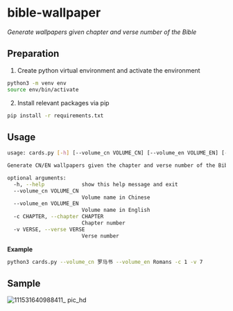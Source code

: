 # bible-wallpaper
_Generate wallpapers given chapter and verse number of the Bible_


## Preparation
1. Create python virtual environment and activate the environment
```bash
python3 -m venv env
source env/bin/activate
```

2. Install relevant packages via pip
```bash
pip install -r requirements.txt
```

## Usage
```bash
usage: cards.py [-h] [--volume_cn VOLUME_CN] [--volume_en VOLUME_EN] [-c CHAPTER] [-v VERSE]

Generate CN/EN wallpapers given the chapter and verse number of the Bible.

optional arguments:
  -h, --help            show this help message and exit
  --volume_cn VOLUME_CN
                        Volume name in Chinese
  --volume_en VOLUME_EN
                        Volume name in English
  -c CHAPTER, --chapter CHAPTER
                        Chapter number
  -v VERSE, --verse VERSE
                        Verse number
```
**Example**
```bash
python3 cards.py --volume_cn 罗马书 --volume_en Romans -c 1 -v 7
```

## Sample
![111531640988411_ pic_hd](https://user-images.githubusercontent.com/76935534/147840597-143608ce-e4e3-4080-9208-59472a182ff6.jpg)
